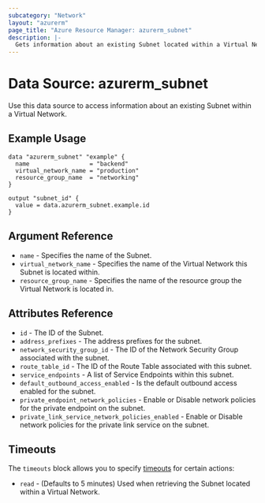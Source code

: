 ```yaml
---
subcategory: "Network"
layout: "azurerm"
page_title: "Azure Resource Manager: azurerm_subnet"
description: |-
  Gets information about an existing Subnet located within a Virtual Network.
---
```


# Data Source: azurerm_subnet

Use this data source to access information about an existing Subnet within a Virtual Network.

## Example Usage

```hcl
data "azurerm_subnet" "example" {
  name                 = "backend"
  virtual_network_name = "production"
  resource_group_name  = "networking"
}

output "subnet_id" {
  value = data.azurerm_subnet.example.id
}
```

## Argument Reference

* `name` - Specifies the name of the Subnet.
* `virtual_network_name` - Specifies the name of the Virtual Network this Subnet is located within.
* `resource_group_name` - Specifies the name of the resource group the Virtual Network is located in.

## Attributes Reference

* `id` - The ID of the Subnet.
* `address_prefixes` - The address prefixes for the subnet.
* `network_security_group_id` - The ID of the Network Security Group associated with the subnet.
* `route_table_id` - The ID of the Route Table associated with this subnet.
* `service_endpoints` - A list of Service Endpoints within this subnet.
* `default_outbound_access_enabled` - Is the default outbound access enabled for the subnet.
* `private_endpoint_network_policies` - Enable or Disable network policies for the private endpoint on the subnet.
* `private_link_service_network_policies_enabled` - Enable or Disable network policies for the private link service on the subnet.

## Timeouts

The `timeouts` block allows you to specify [timeouts](https://www.terraform.io/language/resources/syntax#operation-timeouts) for certain actions:

* `read` - (Defaults to 5 minutes) Used when retrieving the Subnet located within a Virtual Network.
